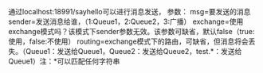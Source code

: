 
通过localhost:18991/sayhello可以进行消息发送，
参数：
msg=要发送的消息
sender=发送消息给谁，（1:Queue1，2:Queue2，3:广播）
exchange=使用exchange模式吗？该模式下sender参数无效。该参数可缺省，默认false（true:使用，false:不使用）
routing=exchange模式下的路由，可缺省，但消息将会丢失。（Queue1：发送给Queue1，Queue2：发送给Queue2，test.*：发送给Queue1）注：*可以匹配任何字符串
